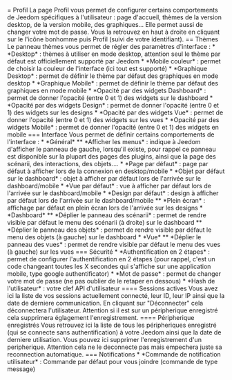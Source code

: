 = Profil La page Profil vous permet de configurer certains comportements
de Jeedom spécifiques à l'utilisateur : page d'accueil, thèmes de la
version desktop, de la version mobile, des graphiques... Elle permet
aussi de changer votre mot de passe. Vous la retrouvez en haut à droite
en cliquant sur le l'icône bonhomme puis Profil (suivi de votre
identifiant). == Thèmes Le panneau thèmes vous permet de régler des
paramètres d'interface : \* \*Desktop\* : thèmes à utiliser en mode
desktop, attention seul le thème par défaut est officiellement supporté
par Jeedom \* \*Mobile couleur\* : permet de choisir la couleur de
l'interface (ici tout est supporté) \* \*Graphique Desktop\* : permet de
définir le thème par défaut des graphiques en mode desktop \*
\*Graphique Mobile\* : permet de définir le thème par défaut des
graphiques en mode mobile \* \*Opacité par des widgets Dashboard\* :
permet de donner l'opacité (entre 0 et 1) des widgets sur le dashboard
\* \*Opacité par des widgets Design\* : permet de donner l'opacité
(entre 0 et 1) des widgets sur les designs \* \*Opacité par des widgets
Vue\* : permet de donner l'opacité (entre 0 et 1) des widgets sur les
vues \* \*Opacité par des widgets Mobile\* : permet de donner l'opacité
(entre 0 et 1) des widgets en mobile === Interface Vous permet de
définir certains comportements de l'interface : \* \*Général\* \*\*
\*Afficher les menus\* : indique à Jeedom d'afficher le panneau de
gauche, lorsqu'il existe, pour rappel ce panneau est disponible sur la
plupart des pages des plugins, ainsi que la page des scénarii, des
interactions, des objets.... \* \*Page par défaut\* : page par défaut à
afficher lors de la connexion en desktop/mobile \* \*Objet par défaut
sur le dashboard\* : objet à afficher par défaut lors de l'arrivée sur
le dashboard/mobile \* \*Vue par défaut\* : vue à afficher par défaut
lors de l'arrivée sur le dashboard/mobile \* \*Design par défaut\* :
design à afficher par défaut lors de l'arrivée sur le dashboard/mobile
\*\* \*Plein écran\* : affichage par défaut en plein écran lors de
l'arrivée sur les designs \* \*Dashboard\* \*\* \*Déplier le panneau des
scénarii\* : permet de rendre visible par défaut le menu des scénarii (à
droite) sur le dashboard \*\* \*Déplier le panneau des objets\* : permet
de rendre visible par défaut le menu des objets (à gauche) sur le
dashboard \* \*Vue\* \*\* \*Déplier le panneau des vues\* : permet de
rendre visible par défaut le menu des vues (à gauche) sur les vues ===
Sécurité \* \*Authentification en 2 étapes\* : permet de configurer
l'authentification en 2 étapes (pour rappel, c'est un code changeant
toutes les X secondes qui s'affiche sur une application mobile, type
google authentificator) \* \*Mot de passe\* : permet de changer votre
mot de passe (ne pas oublier de le retaper en dessous) \* \*Hash de
l'utilisateur\* : votre clef API d'utilisateur ==== Sessions actives
Vous avez ici la liste de vos sessions actuellement connecté, leur ID,
leur IP ainsi que la date de derniere communication. En cliquant sur
"Déconnecter" cela déconnectera l'utilisateur. Attention si il est sur
un péripherique enregistré cela supprimera églagement l'enregistrement.
==== Péripherique enregistrés Vous retrouvez ici la liste de tous les
péripheriques enregistré (qui se connecte sans authentification) à votre
Jeedom ainsi que la date de derniere utilisation. Vous pouvez ici
supprimer l'enregistrement d'un peripherique. Attention cela ne le
deconnecte pas mais empechera juste sa reconnection automatique. ===
Notifications \* \*Commande de notification utilisateur\* : Commande par
défaut pour vous joindre (commande de type message)
